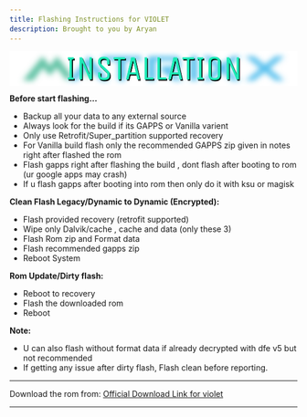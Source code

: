 ```yaml
---
title: Flashing Instructions for VIOLET
description: Brought to you by Aryan
---
```


<a href="#"><img align="center" img src="/assets/installation.png" /></a>

**Before start flashing…**
- Backup all your data to any external source
- Always look for the build if its GAPPS or Vanilla varient
- Only use Retrofit/Super_partition supported recovery
- For Vanilla build flash only the recommended GAPPS zip given in notes right after flashed the rom
- Flash gapps right after flashing the build , dont flash after booting to rom (ur google apps may crash)
- If u flash gapps after booting into rom then only do it with ksu or magisk 

**Clean Flash Legacy/Dynamic to Dynamic (Encrypted):**

- Flash provided recovery (retrofit supported)
- Wipe only Dalvik/cache , cache and data (only these 3)
- Flash Rom zip and Format data
- Flash recommended gapps zip
- Reboot System

**Rom Update/Dirty flash:**

- Reboot to recovery
- Flash the downloaded rom
- Reboot

**Note:**
- U can also flash without format data if already decrypted with dfe v5 but not recommended
- If getting any issue after dirty flash, Flash clean before reporting.

----
Download the rom from: [Official Download Link for violet](https://sourceforge.net/projects/projectmatrixx/files/Android-14/violet/)

----
